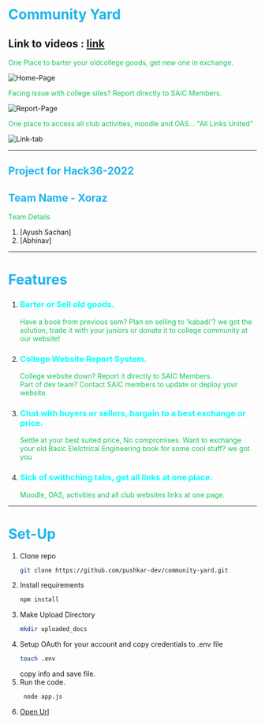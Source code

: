 # <span style="color:#1cb5ed;">Community Yard</span>
## Link to videos : [link](https://drive.google.com/drive/folders/1ZkOfqntuFXJlLLcz8UrneaQs1YJoqqwQ?usp=sharing)
<span style="color:#14c759;">One Place to barter your oldcollege goods, get new one in exchange.</span>

![Home-Page](https://user-images.githubusercontent.com/79042628/155893010-f0ffea8f-5469-460e-94d7-8c5a7031d028.png)

<span style="color:#14c759;">Facing issue with college sites? Report directly to SAIC Members.</span>

![Report-Page](https://user-images.githubusercontent.com/79042628/155893037-7786a2a1-6859-4239-b5ba-1fef0678b620.png)

<span style="color:#14c759;">One place to access all club activities, moodle and OAS... "All Links United"</span>

![Link-tab](https://user-images.githubusercontent.com/79042628/155893052-2bd2e341-8177-476f-9bdf-fd9ed6634a0f.png) </span>
<br>

<hr>

## <span style="color:#1cb5ed;">Project for Hack36-2022</span>

<h2 style="color:#1cb5ed;">Team Name - Xoraz</h2>

<span style="color:#14c759;">Team Details</span>

1. [Ayush Sachan]
2. [Abhinav]

<hr>

# <span style="color:#1cb5ed;">Features</span>

1. <h3 style="color:cyan;">Barter or Sell old goods.</h3>
    <span style="color:#14c759;">Have a book from previous sem? Plan on selling to 'kabadi'? we got the solution, trade it with your juniors or donate it to college community at our website!</span>
2. <h3 style="color:cyan;">College Website Report System.</h3>
    <span style="color:#14c759;">College website down? Report it directly to SAIC Members.<br>Part of dev team? Contact SAIC members to update or deploy your website.</span>
3. <h3 style="color:cyan;">Chat with buyers or sellers, bargain  to a best exchange or   price.</h3>
    <span style="color:#14c759;">Settle at your best suited price, No compromises. Want to exchange your old Basic Elelctrical Engineering book for some cool stuff? we got you</span>
4. <h3 style="color:cyan;">Sick of swithching tabs, get all links at one place.</h3>
    <span style="color:#14c759;">Moodle, OAS, activities and all club websites links at one page.</span>
<hr>

# <span style="color:#1cb5ed;">Set-Up</span>

1. Clone repo
   ```sh
   git clone https://github.com/pushkar-dev/community-yard.git
   ```
2. Install requirements
   ```sh
   npm install
   ```
3. Make Upload Directory
    ```sh
    mkdir uploaded_docs
    ```
4. Setup OAuth for your account and copy credentials to .env file
    ```sh
    touch .env
    ```
    copy info and save file.
4. Run the code.
   ```sh
    node app.js
   ```
5. [Open Url](http://localhost:8080/)
